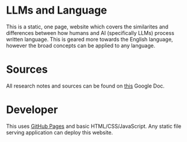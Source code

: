 # LLMs and Language

This is a static, one page, website which covers the similarites and differences between how humans and AI (specifically LLMs) process written language. This is geared more towards the English language, however the broad concepts can be applied to any language.

# Sources

All research notes and sources can be found on [this](https://docs.google.com/document/d/1GNlyoztjAMHKa6l8K-k-QsMk00YC_VVjBNRlRXceRLk/edit?usp=sharing) Google Doc.

# Developer

This uses [GitHub Pages](https://pages.github.com/) and basic HTML/CSS/JavaScript. Any static file serving application can deploy this website.

